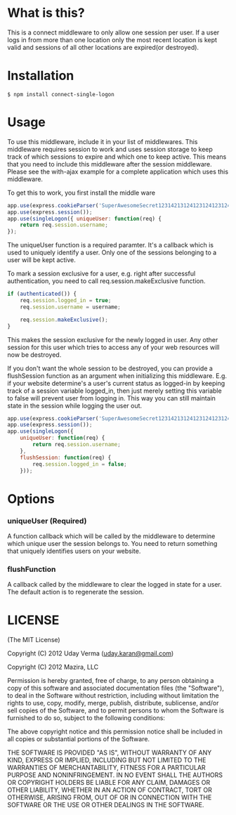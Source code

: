 # What is this?

This is a connect middleware to only allow one session per user.  If a user logs in from more than one location only the most recent location is kept valid and sessions of all other locations are expired(or destroyed).

# Installation

    $ npm install connect-single-logon

# Usage

To use this middleware, include it in your list of middlewares.  This middleware requires session to work and uses session storage to keep track of which sessions to expire and which one to keep active.  This means that you need to include this middleware after the session middleware.  Please see the with-ajax example for a complete application which uses this middleware.

To get this to work, you first install the middle ware

```js
app.use(express.cookieParser('SuperAwesomeSecret1231421312412312412312412312412'));
app.use(express.session());
app.use(singleLogon({ uniqueUser: function(req) {
    return req.session.username;             
});
```

The uniqueUser function is a required paramter.  It's a callback which is used to uniquely identify a user.  Only one of the sessions
belonging to a user will be kept active.

To mark a session exclusive for a user, e.g. right after successful authentication, you need to call req.session.makeExclusive function.

```js
if (authenticated()) {
    req.session.logged_in = true;
    req.session.username = username;

    req.session.makeExclusive();
}
```

This makes the session exclusive for the newly logged in user.  Any other session for this user which tries to access any of your web resources will now be destroyed.  

If you don't want the whole session to be destroyed, you can provide a flushSession function as an argument when initializing this middleware. E.g. if your website determine's a user's current status as logged-in by keeping track of a session variable logged_in, then just merely setting this variable to false will prevent user from logging in.  This way you can still maintain state in the session while logging the user out.

```js
app.use(express.cookieParser('SuperAwesomeSecret1231421312412312412312412312412'));
app.use(express.session());
app.use(singleLogon({ 
    uniqueUser: function(req) {
        return req.session.username;
    },
    flushSession: function(req) {
        req.session.logged_in = false;
    }));
```

# Options

### uniqueUser (Required)
A function callback which will be called by the middleware to determine which unique user the session belongs to.  You need to return something that uniquely identifies users on your website.

### flushFunction
A callback called by the middleware to clear the logged in state for a user.  The default action is to regenerate the session.

# LICENSE
(The MIT License)

Copyright (C) 2012 Uday Verma (uday.karan@gmail.com)

Copyright (C) 2012 Mazira, LLC

Permission is hereby granted, free of charge, to any person obtaining a copy of this software and associated documentation files (the "Software"), to deal in the Software without restriction, including without limitation the rights to use, copy, modify, merge, publish, distribute, sublicense, and/or sell copies of the Software, and to permit persons to whom the Software is furnished to do so, subject to the following conditions:

The above copyright notice and this permission notice shall be included in all copies or substantial portions of the Software.

THE SOFTWARE IS PROVIDED "AS IS", WITHOUT WARRANTY OF ANY KIND, EXPRESS OR IMPLIED, INCLUDING BUT NOT LIMITED TO THE WARRANTIES OF MERCHANTABILITY, FITNESS FOR A PARTICULAR PURPOSE AND NONINFRINGEMENT. IN NO EVENT SHALL THE AUTHORS OR COPYRIGHT HOLDERS BE LIABLE FOR ANY CLAIM, DAMAGES OR OTHER LIABILITY, WHETHER IN AN ACTION OF CONTRACT, TORT OR OTHERWISE, ARISING FROM, OUT OF OR IN CONNECTION WITH THE SOFTWARE OR THE USE OR OTHER DEALINGS IN THE SOFTWARE.
